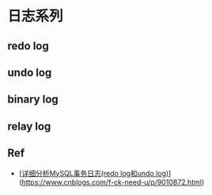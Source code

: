 # 日志系列

## redo log

## undo log

## binary log

## relay log

## Ref

+ [[详细分析MySQL事务日志(redo log和undo log)](https://www.cnblogs.com/f-ck-need-u/p/9010872.html)](<https://www.cnblogs.com/f-ck-need-u/p/9010872.html>)
